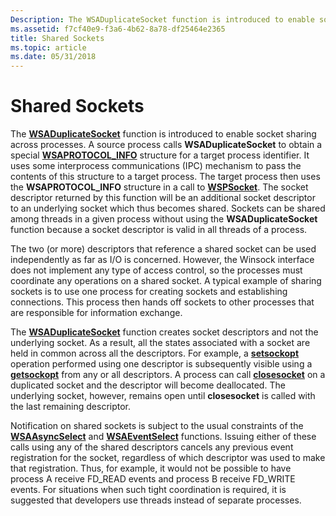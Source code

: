 ```yaml
---
Description: The WSADuplicateSocket function is introduced to enable socket sharing across processes.
ms.assetid: f7cf40e9-f3a6-4b62-8a78-df25464e2365
title: Shared Sockets
ms.topic: article
ms.date: 05/31/2018
---
```


# Shared Sockets

The [**WSADuplicateSocket**](/windows/desktop/api/Winsock2/nf-winsock2-wsaduplicatesocketa) function is introduced to enable socket sharing across processes. A source process calls **WSADuplicateSocket** to obtain a special [**WSAPROTOCOL\_INFO**](https://msdn.microsoft.com/en-us/library/ms741675(v=VS.85).aspx) structure for a target process identifier. It uses some interprocess communications (IPC) mechanism to pass the contents of this structure to a target process. The target process then uses the **WSAPROTOCOL\_INFO** structure in a call to [**WSPSocket**](/windows/desktop/api/Ws2spi/nc-ws2spi-lpwspsocket). The socket descriptor returned by this function will be an additional socket descriptor to an underlying socket which thus becomes shared. Sockets can be shared among threads in a given process without using the **WSADuplicateSocket** function because a socket descriptor is valid in all threads of a process.

The two (or more) descriptors that reference a shared socket can be used independently as far as I/O is concerned. However, the Winsock interface does not implement any type of access control, so the processes must coordinate any operations on a shared socket. A typical example of sharing sockets is to use one process for creating sockets and establishing connections. This process then hands off sockets to other processes that are responsible for information exchange.

The [**WSADuplicateSocket**](/windows/desktop/api/Winsock2/nf-winsock2-wsaduplicatesocketa) function creates socket descriptors and not the underlying socket. As a result, all the states associated with a socket are held in common across all the descriptors. For example, a [**setsockopt**](/windows/desktop/api/winsock/nf-winsock-setsockopt) operation performed using one descriptor is subsequently visible using a [**getsockopt**](/windows/desktop/api/winsock/nf-winsock-getsockopt) from any or all descriptors. A process can call [**closesocket**](/windows/desktop/api/winsock/nf-winsock-closesocket) on a duplicated socket and the descriptor will become deallocated. The underlying socket, however, remains open until **closesocket** is called with the last remaining descriptor.

Notification on shared sockets is subject to the usual constraints of the [**WSAAsyncSelect**](/windows/desktop/api/winsock/nf-winsock-wsaasyncselect) and [**WSAEventSelect**](/windows/desktop/api/Winsock2/nf-winsock2-wsaeventselect) functions. Issuing either of these calls using any of the shared descriptors cancels any previous event registration for the socket, regardless of which descriptor was used to make that registration. Thus, for example, it would not be possible to have process A receive FD\_READ events and process B receive FD\_WRITE events. For situations when such tight coordination is required, it is suggested that developers use threads instead of separate processes.

 

 



